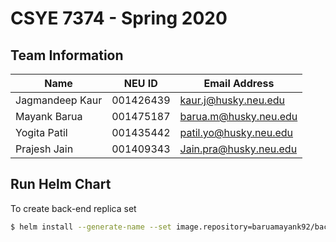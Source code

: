 # CSYE 7374 - Spring 2020

## Team Information

| Name | NEU ID | Email Address |
| --- | --- | --- |
|Jagmandeep Kaur | 001426439|kaur.j@husky.neu.edu |  | | |
|Mayank Barua| 001475187| barua.m@husky.neu.edu|
|Yogita Patil| 001435442|patil.yo@husky.neu.edu |
|Prajesh Jain| 001409343| Jain.pra@husky.neu.edu|

## Run Helm Chart

To create back-end replica set

```bash
$ helm install --generate-name --set image.repository=baruamayank92/back-end:68d0d3ae99965283edb53a98e5b7295e8e4ddceb,namespace.createNamespace=true,configmap.RDS_CONNECTION_STRING=RDS_NAME  --debug ./back-end/
```
